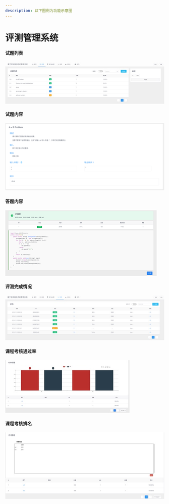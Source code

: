 ```yaml
---
description: 以下图例为功能示意图
---
```


# 评测管理系统

#### 试题列表

![](../.gitbook/assets/image%20%282%29.jpeg)

#### 试题内容 

![](../.gitbook/assets/image%20%2817%29.png)

#### 答题内容

![](../.gitbook/assets/image%20%2810%29.png)

#### 评测完成情况

![](../.gitbook/assets/image%20%2826%29.jpeg)

#### 

#### 课程考核通过率

![](../.gitbook/assets/image%20%2821%29.jpeg)

#### 课程考核排名

![](../.gitbook/assets/image%20%2819%29.jpeg)

